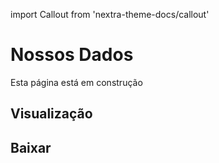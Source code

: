 import Callout from 'nextra-theme-docs/callout'

# Nossos Dados

<Callout type="warning" emoji="⚠️">
  Esta página está em construção
</Callout>

## Visualização

## Baixar